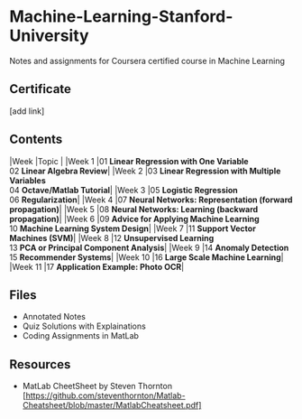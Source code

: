 # Machine-Learning-Stanford-University
Notes and assignments for Coursera certified course in Machine Learning

## Certificate
[add link]

## Contents

|Week    |Topic       |
|Week 1  |01 **Linear Regression with One Variable** <br>02 **Linear Algebra Review**|
|Week 2  |03 **Linear Regression with Multiple Variables** <br/>04 **Octave/Matlab Tutorial**|
|Week 3  |05 **Logistic Regression** <br/>06 **Regularization**|
|Week 4  |07 **Neural Networks: Representation (forward propagation)**|
|Week 5  |08 **Neural Networks: Learning (backward propagation)**|
|Week 6  |09 **Advice for Applying Machine Learning** <br/>10 **Machine Learning System Design**|
|Week 7  |11 **Support Vector Machines (SVM)**|
|Week 8  |12 **Unsupervised Learning** <br/>13 **PCA or Principal Component Analysis**|
|Week 9  |14 **Anomaly Detection** <br/>15 **Recommender Systems**|
|Week 10 |16 **Large Scale Machine Learning**|
|Week 11 |17 **Application Example: Photo OCR**|


## Files

- Annotated Notes
- Quiz Solutions with Explainations
- Coding Assignments in MatLab

## Resources
- MatLab CheetSheet by Steven Thornton
[https://github.com/steventhornton/Matlab-Cheatsheet/blob/master/MatlabCheatsheet.pdf]
